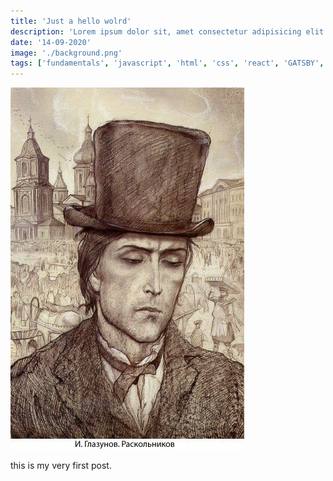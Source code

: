 ```yaml
---
title: 'Just a hello wolrd'
description: 'Lorem ipsum dolor sit, amet consectetur adipisicing elit. Explicabo totam debitis aspernatur quidem nostrum unde iure, asperiores laboriosam! Ea aspernatur nihil, ut iure iste itaque deleniti quam optio esse porro.'
date: '14-09-2020'
image: './background.png'
tags: ['fundamentals', 'javascript', 'html', 'css', 'react', 'GATSBY', 'NODE']
---
```


![Raskolnikov](./raskolnikov.jpg)

this is my very first post.
